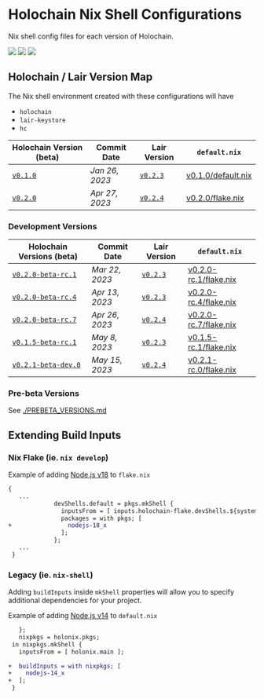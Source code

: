 
# Holochain Nix Shell Configurations
Nix shell config files for each version of Holochain.


[![](https://img.shields.io/github/issues-raw/mjbrisebois/holochain-nix-shell-configs?style=flat-square)](https://github.com/mjbrisebois/holochain-nix-shell-configs/issues)
[![](https://img.shields.io/github/issues-closed-raw/mjbrisebois/holochain-nix-shell-configs?style=flat-square)](https://github.com/mjbrisebois/holochain-nix-shell-configs/issues?q=is%3Aissue+is%3Aclosed)
[![](https://img.shields.io/github/issues-pr-raw/mjbrisebois/holochain-nix-shell-configs?style=flat-square)](https://github.com/mjbrisebois/holochain-nix-shell-configs/pulls)


## Holochain / Lair Version Map
The Nix shell environment created with these configurations will have

- `holochain`
- `lair-keystore`
- `hc`


| Holochain Version (beta)                                                                         | Commit Date    | Lair Version                                                                                | `default.nix`                            |
|--------------------------------------------------------------------------------------------------|----------------|---------------------------------------------------------------------------------------------|------------------------------------------|
| [`v0.1.0`](https://github.com/holochain/holochain/tree/41150668b18a57f4dc801a0b3439c1c76e149064) | *Jan 26, 2023* | [`v0.2.3`](https://github.com/holochain/lair/tree/cbfbefefe43073904a914c8181a450209a74167b) | [v0.1.0/default.nix](v0.1.0/default.nix) |
| [`v0.2.0`](https://github.com/holochain/holochain/tree/efe64a7f5dfbddc257945bf368db81c7b68de1bd) | *Apr 27, 2023* | [`v0.2.4`](https://github.com/holochain/lair/tree/43be404da0fd9d57bf4429c44def405bd6490f61) | [v0.2.0/flake.nix](v0.2.0/flake.nix)     |


### Development Versions

| Holochain Versions (beta)                                                                                   | Commit Date    | Lair Version                                                                                | `default.nix`                                  |
|-------------------------------------------------------------------------------------------------------------|----------------|---------------------------------------------------------------------------------------------|------------------------------------------------|
| [`v0.2.0-beta-rc.1`](https://github.com/holochain/holochain/tree/1f765d0b8d82d0f568ee8c42a33f0863c2a0bc90)  | *Mar 22, 2023* | [`v0.2.3`](https://github.com/holochain/lair/tree/cbfbefefe43073904a914c8181a450209a74167b) | [v0.2.0-rc.1/flake.nix](v0.2.0-rc.1/flake.nix) |
| [`v0.2.0-beta-rc.4`](https://github.com/holochain/holochain/tree/9c4f10d16b28c977682010746c4a61641ecb68c8)  | *Apr 13, 2023* | [`v0.2.3`](https://github.com/holochain/lair/tree/cbfbefefe43073904a914c8181a450209a74167b) | [v0.2.0-rc.4/flake.nix](v0.2.0-rc.4/flake.nix) |
| [`v0.2.0-beta-rc.7`](https://github.com/holochain/holochain/tree/367914e54bafcdccff002e453c68795ea273c350)  | *Apr 26, 2023* | [`v0.2.4`](https://github.com/holochain/lair/tree/43be404da0fd9d57bf4429c44def405bd6490f61) | [v0.2.0-rc.7/flake.nix](v0.2.0-rc.7/flake.nix) |
| [`v0.1.5-beta-rc.1`](https://github.com/holochain/holochain/tree/155f0dd20ba32ce1fc2ed0ae9ebcc856ba6e8524)  | *May 8, 2023*  | [`v0.2.3`](https://github.com/holochain/lair/tree/cbfbefefe43073904a914c8181a450209a74167b) | [v0.1.5-rc.1/flake.nix](v0.1.5-rc.1/flake.nix) |
| [`v0.2.1-beta-dev.0`](https://github.com/holochain/holochain/tree/a91b262e87653f5f2e3a50c06eaac2bb81fb88d3) | *May 15, 2023* | [`v0.2.4`](https://github.com/holochain/lair/tree/43be404da0fd9d57bf4429c44def405bd6490f61) | [v0.2.1-rc.0/flake.nix](v0.2.1-rc.0/flake.nix) |


### Pre-beta Versions

See [./PREBETA_VERSIONS.md](./PREBETA_VERSIONS.md)


## Extending Build Inputs

### Nix Flake (ie. `nix develop`)

Example of adding [Node.js v18](https://nodejs.org/dist/latest-v18.x/docs/api/) to `flake.nix`
```diff
{
   ...
             devShells.default = pkgs.mkShell {
               inputsFrom = [ inputs.holochain-flake.devShells.${system}.holonix ];
               packages = with pkgs; [
+                nodejs-18_x
               ];
             };
   ...
 }
```


### Legacy (ie. `nix-shell`)
Adding `buildInputs` inside `mkShell` properties will allow you to specify additional dependencies
for your project.

Example of adding [Node.js v14](https://nodejs.org/dist/latest-v14.x/docs/api/) to `default.nix`
```diff
   };
   nixpkgs = holonix.pkgs;
 in nixpkgs.mkShell {
   inputsFrom = [ holonix.main ];

+  buildInputs = with nixpkgs; [
+    nodejs-14_x
+  ];
 }
```
